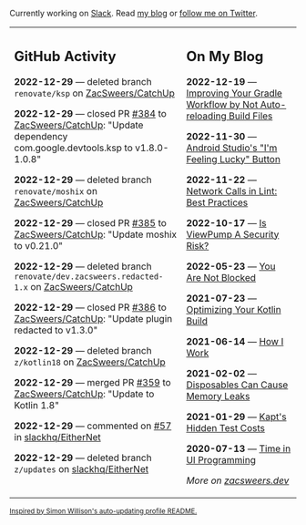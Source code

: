Currently working on [Slack](https://slack.com/). Read [my blog](https://zacsweers.dev/) or [follow me on Twitter](https://twitter.com/ZacSweers).

<table><tr><td valign="top" width="60%">

## GitHub Activity
<!-- githubActivity starts -->
**2022-12-29** — deleted branch `renovate/ksp` on [ZacSweers/CatchUp](https://github.com/ZacSweers/CatchUp)

**2022-12-29** — closed PR [#384](https://github.com/ZacSweers/CatchUp/pull/384) to [ZacSweers/CatchUp](https://github.com/ZacSweers/CatchUp): "Update dependency com.google.devtools.ksp to v1.8.0-1.0.8"

**2022-12-29** — deleted branch `renovate/moshix` on [ZacSweers/CatchUp](https://github.com/ZacSweers/CatchUp)

**2022-12-29** — closed PR [#385](https://github.com/ZacSweers/CatchUp/pull/385) to [ZacSweers/CatchUp](https://github.com/ZacSweers/CatchUp): "Update moshix to v0.21.0"

**2022-12-29** — deleted branch `renovate/dev.zacsweers.redacted-1.x` on [ZacSweers/CatchUp](https://github.com/ZacSweers/CatchUp)

**2022-12-29** — closed PR [#386](https://github.com/ZacSweers/CatchUp/pull/386) to [ZacSweers/CatchUp](https://github.com/ZacSweers/CatchUp): "Update plugin redacted to v1.3.0"

**2022-12-29** — deleted branch `z/kotlin18` on [ZacSweers/CatchUp](https://github.com/ZacSweers/CatchUp)

**2022-12-29** — merged PR [#359](https://github.com/ZacSweers/CatchUp/pull/359) to [ZacSweers/CatchUp](https://github.com/ZacSweers/CatchUp): "Update to Kotlin 1.8"

**2022-12-29** — commented on [#57](https://github.com/slackhq/EitherNet/pull/57#issuecomment-1367412413) in [slackhq/EitherNet](https://github.com/slackhq/EitherNet)

**2022-12-29** — deleted branch `z/updates` on [slackhq/EitherNet](https://github.com/slackhq/EitherNet)
<!-- githubActivity ends -->
</td><td valign="top" width="40%">

## On My Blog
<!-- blog starts -->
**2022-12-19** — [Improving Your Gradle Workflow by Not Auto-reloading Build Files](https://www.zacsweers.dev/improving-your-workflow-by-not-auto-reloading-build-files/)

**2022-11-30** — [Android Studio's "I'm Feeling Lucky" Button](https://www.zacsweers.dev/android-studios-im-feeling-lucky-button/)

**2022-11-22** — [Network Calls in Lint: Best Practices](https://www.zacsweers.dev/network-calls-in-lint-best-practices/)

**2022-10-17** — [Is ViewPump A Security Risk?](https://www.zacsweers.dev/is-viewpump-a-security-risk/)

**2022-05-23** — [You Are Not Blocked](https://www.zacsweers.dev/you-are-not-blocked/)

**2021-07-23** — [Optimizing Your Kotlin Build](https://www.zacsweers.dev/optimizing-your-kotlin-build/)

**2021-06-14** — [How I Work](https://www.zacsweers.dev/how-i-work/)

**2021-02-02** — [Disposables Can Cause Memory Leaks](https://www.zacsweers.dev/disposables-can-cause-memory-leaks/)

**2021-01-29** — [Kapt's Hidden Test Costs](https://www.zacsweers.dev/kapts-hidden-test-costs/)

**2020-07-13** — [Time in UI Programming](https://www.zacsweers.dev/time-in-ui/)
<!-- blog ends -->
_More on [zacsweers.dev](https://zacsweers.dev/)_
</td></tr></table>

<sub><a href="https://simonwillison.net/2020/Jul/10/self-updating-profile-readme/">Inspired by Simon Willison's auto-updating profile README.</a></sub>
